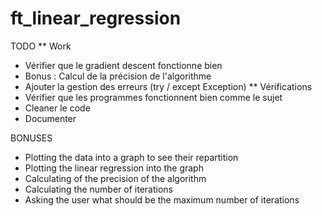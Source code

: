 # ft_linear_regression

TODO
**  Work
- Vérifier que le gradient descent fonctionne bien
- Bonus : Calcul de la précision de l'algorithme
- Ajouter la gestion des erreurs (try / except Exception)
**  Vérifications
- Vérifier que les programmes fonctionnent bien comme le sujet
- Cleaner le code
- Documenter

BONUSES
- Plotting the data into a graph to see their repartition
- Plotting the linear regression into the graph
- Calculating of the precision of the algorithm
- Calculating the number of iterations
- Asking the user what should be the maximum number of iterations
